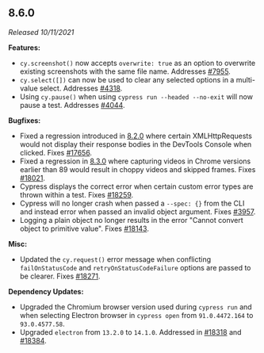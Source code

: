 ## 8.6.0

_Released 10/11/2021_

**Features:**

- `cy.screenshot()` now accepts `overwrite: true` as an option to overwrite
  existing screenshots with the same file name. Addresses
  [#7955](https://github.com/cypress-io/cypress/issues/7955).
- `cy.select([])` can now be used to clear any selected options in a multi-value
  select. Addresses [#4318](https://github.com/cypress-io/cypress/issues/4318).
- Using `cy.pause()` when using `cypress run --headed --no-exit` will now pause
  a test. Addresses [#4044](https://github.com/cypress-io/cypress/issues/4044).

**Bugfixes:**

- Fixed a regression introduced in [8.2.0](#8-2-0) where certain XMLHttpRequests
  would not display their response bodies in the DevTools Console when clicked.
  Fixes [#17656](https://github.com/cypress-io/cypress/issues/17656).
- Fixed a regression in [8.3.0](#8-3-0) where capturing videos in Chrome
  versions earlier than 89 would result in choppy videos and skipped frames.
  Fixes [#18021](https://github.com/cypress-io/cypress/issues/18021).
- Cypress displays the correct error when certain custom error types are thrown
  within a test. Fixes
  [#18259](https://github.com/cypress-io/cypress/issues/18259).
- Cypress will no longer crash when passed a `--spec: {}` from the CLI and
  instead error when passed an invalid object argument. Fixes
  [#3957](https://github.com/cypress-io/cypress/issues/3957).
- Logging a plain object no longer results in the error "Cannot convert object
  to primitive value". Fixes
  [#18143](https://github.com/cypress-io/cypress/issues/18143).

**Misc:**

- Updated the `cy.request()` error message when conflicting `failOnStatusCode`
  and `retryOnStatusCodeFailure` options are passed to be clearer. Fixes
  [#18271](https://github.com/cypress-io/cypress/issues/18271).

**Dependency Updates:**

- Upgraded the Chromium browser version used during `cypress run` and when
  selecting Electron browser in `cypress open` from `91.0.4472.164` to
  `93.0.4577.58`.
- Upgraded `electron` from `13.2.0` to `14.1.0`. Addressed in
  [#18318](https://github.com/cypress-io/cypress/issues/18318) and
  [#18384](https://github.com/cypress-io/cypress/issues/18384).
